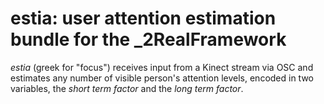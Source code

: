 # estia: user attention estimation bundle for the _2RealFramework

*estia* (greek for "focus") receives input from a Kinect stream via OSC and estimates any number of visible person's attention levels, encoded in two variables, the *short term factor* and the *long term factor*.
